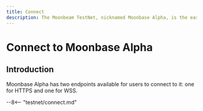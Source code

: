 ```yaml
---
title: Connect
description: The Moonbeam TestNet, nicknamed Moonbase Alpha, is the easiest way to get started with a Polkadot environment. Follow this tutorial to connect to the TestNet.
---
```


# Connect to Moonbase Alpha

## Introduction

Moonbase Alpha has two endpoints available for users to connect to it: one for HTTPS and one for WSS.

--8<-- "testnet/connect.md"

